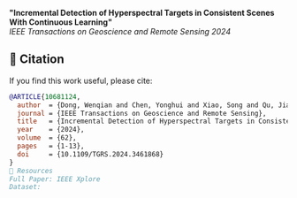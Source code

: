 **"Incremental Detection of Hyperspectral Targets in Consistent Scenes With Continuous Learning"**  
*IEEE Transactions on Geoscience and Remote Sensing 2024*
 
## 📄 Citation 
If you find this work useful, please cite:
```bibtex 
@ARTICLE{10681124,
  author  = {Dong, Wenqian and Chen, Yonghui and Xiao, Song and Qu, Jiahui and Li, Yunsong},
  journal = {IEEE Transactions on Geoscience and Remote Sensing},
  title   = {Incremental Detection of Hyperspectral Targets in Consistent Scenes With Continuous Learning},
  year    = {2024},
  volume  = {62},
  pages   = {1-13},
  doi     = {10.1109/TGRS.2024.3461868}
}
🔗 Resources
Full Paper: IEEE Xplore
Dataset: 
